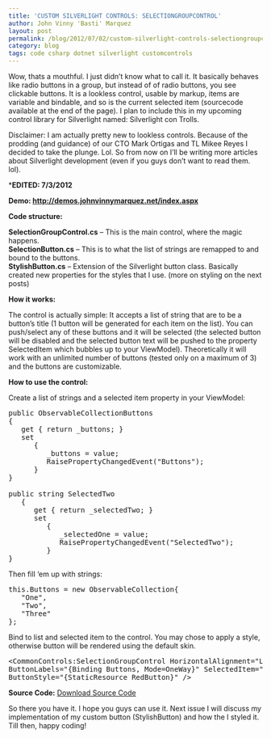 ```yaml
---
title: 'CUSTOM SILVERLIGHT CONTROLS: SELECTIONGROUPCONTROL'
author: John Vinny 'Basti' Marquez
layout: post
permalink: /blog/2012/07/02/custom-silverlight-controls-selectiongroupcontrol/
category: blog
tags: code csharp dotnet silverlight customcontrols
---
```

<span><span>Wow, thats a mouthful. I just didn&#8217;t know what to call it. It basically behaves like radio buttons in a group, but instead of of radio buttons, you see clickable buttons. It is a lookless control, usable by markup, items are variable and bindable, and so is the current selected item (sourcecode available at the end of the page). I plan to include this in my upcoming control library for Silverlight named: Silverlight con Trolls.</span></span>

Disclaimer: I am actually pretty new to lookless controls. Because of the prodding (and guidance) of our CTO Mark Ortigas and TL Mikee Reyes I decided to take the plunge. Lol. So from now on I&#8217;ll be writing more articles about Silverlight development (even if you guys don&#8217;t want to read them. lol).

***EDITED: 7/3/2012**

**Demo: <a title="Silverlight con Trolls Demo" href="http://demos.johnvinnymarquez.net/index.aspx" target="_blank">http://demos.johnvinnymarquez.net/index.aspx</a>**

**Code structure:**

**SelectionGroupControl.cs** &#8211; This is the main control, where the magic happens.  
**SelectionButton.cs** &#8211; This is to what the list of strings are remapped to and bound to the buttons.  
**StylishButton.cs** &#8211; Extension of the Silverlight button class. Basically created new properties for the styles that I use. (more on styling on the next posts)

**How it works:**

The control is actually simple: It accepts a list of string that are to be a button&#8217;s title (1 button will be generated for each item on the list). You can push/select any of these buttons and it will be selected (the selected button will be disabled and the selected button text will be pushed to the property SelectedItem which bubbles up to your ViewModel). Theoretically it will work with an unlimited number of buttons (tested only on a maximum of 3) and the buttons are customizable.

**How to use the control:**

Create a list of strings and a selected item property in your ViewModel:

<pre class="prettyprint">public ObservableCollectionButtons
{
   get { return _buttons; }
   set
      {
         _buttons = value;
         RaisePropertyChangedEvent("Buttons");
      }
}

public string SelectedTwo
   {
      get { return _selectedTwo; }
      set
         {
            _selectedOne = value;
            RaisePropertyChangedEvent("SelectedTwo");
         }
}</pre>

Then fill &#8216;em up with strings:

<pre class="prettyprint">this.Buttons = new ObservableCollection{
   "One",
   "Two",
   "Three"
};</pre>

Bind to list and selected item to the control. You may chose to apply a style, otherwise button will be rendered using the default skin.

<pre class="prettyprint">&lt;CommonControls:SelectionGroupControl HorizontalAlignment="Left" Grid.Row="3" Grid.Column="0" 
ButtonLabels="{Binding Buttons, Mode=OneWay}" SelectedItem="{Binding SelectedTwo, Mode=TwoWay}" 
ButtonStyle="{StaticResource RedButton}" /&gt;</pre>

**Source Code:** <a title="Download Source Code" href="https://docs.google.com/folder/d/0B1-62G9s1gjBWFlXVzY2VXpQbWM/edit" target="_blank">Download Source Code</a>

So there you have it. I hope you guys can use it. Next issue I will discuss my implementation of my custom button (StylishButton) and how the I styled it. Till then, happy coding!